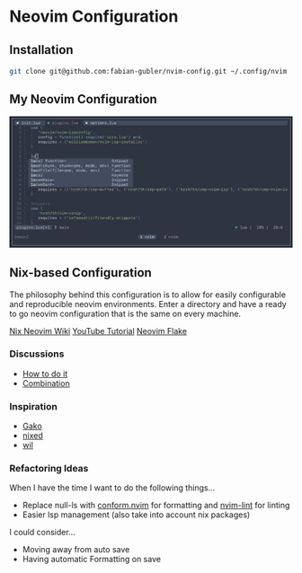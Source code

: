 # Neovim Configuration
## Installation 
```bash
git clone git@github.com:fabian-gubler/nvim-config.git ~/.config/nvim
```

## My Neovim Configuration
![config preview](https://raw.githubusercontent.com/fabian-gubler/nvim-config/main/doc/preview_full.jpg)

## Nix-based Configuration
The philosophy behind this configuration is to allow for easily configurable and reproducible neovim environments. Enter a directory and have a ready to go neovim configuration that is the same on every machine.


[Nix Neovim Wiki](https://nixos.wiki/wiki/Neovim)
[YouTube Tutorial](https://www.youtube.com/watch?v=rUvjkBuKua4)
[Neovim Flake](https://github.com/jordanisaacs/neovim-flake)

### Discussions
- [How to do it](https://www.reddit.com/r/NixOS/comments/ychz5a/nixos_and_neovim_plugins/)
- [Combination](https://www.reddit.com/r/NixOS/comments/mvk5l9/neovim_homemanager_custom_initvim/)

### Inspiration
- [Gako](https://github.com/Gako358/neovim)
- [nixed](https://github.com/water-sucks/nixed/tree/main/home/profiles/base/nvim)
- [wil](https://github.com/wiltaylor/neovim-flake)

### Refactoring Ideas

When I have the time I want to do the following things...

- Replace null-ls with [conform.nvim](https://github.com/stevearc/conform.nvim) for formatting and [nvim-lint](https://github.com/mfussenegger/nvim-lint) for linting
- Easier lsp management (also take into account nix packages)

I could consider...

- Moving away from auto save
- Having automatic Formatting on save
